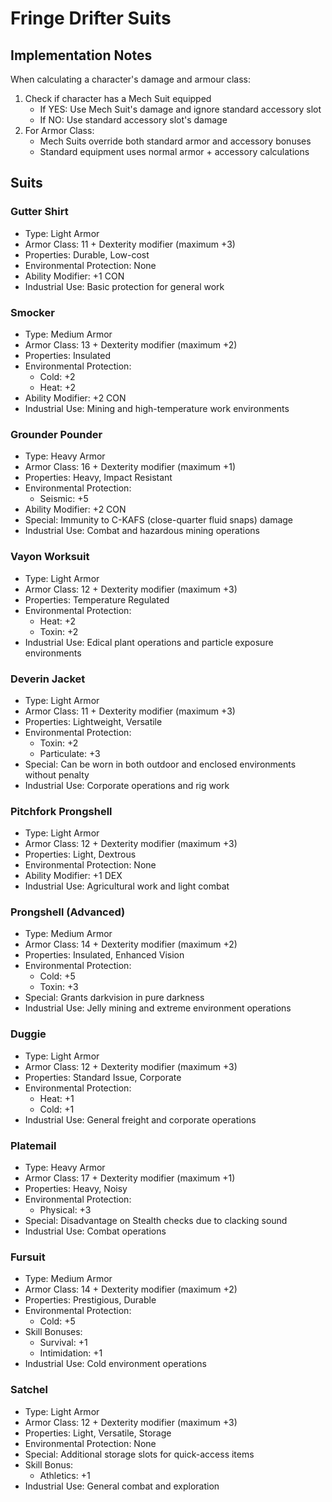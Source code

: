 # Fringe Drifter Suits

## Implementation Notes
When calculating a character's damage and armour class:
1. Check if character has a Mech Suit equipped
   - If YES: Use Mech Suit's damage and ignore standard accessory slot
   - If NO: Use standard accessory slot's damage
2. For Armor Class:
   - Mech Suits override both standard armor and accessory bonuses
   - Standard equipment uses normal armor + accessory calculations

## Suits

### Gutter Shirt
- Type: Light Armor
- Armor Class: 11 + Dexterity modifier (maximum +3)
- Properties: Durable, Low-cost
- Environmental Protection: None
- Ability Modifier: +1 CON
- Industrial Use: Basic protection for general work

### Smocker
- Type: Medium Armor
- Armor Class: 13 + Dexterity modifier (maximum +2)
- Properties: Insulated
- Environmental Protection: 
  - Cold: +2
  - Heat: +2
- Ability Modifier: +2 CON
- Industrial Use: Mining and high-temperature work environments

### Grounder Pounder
- Type: Heavy Armor
- Armor Class: 16 + Dexterity modifier (maximum +1)
- Properties: Heavy, Impact Resistant
- Environmental Protection:
  - Seismic: +5
- Ability Modifier: +2 CON
- Special: Immunity to C-KAFS (close-quarter fluid snaps) damage
- Industrial Use: Combat and hazardous mining operations

### Vayon Worksuit
- Type: Light Armor
- Armor Class: 12 + Dexterity modifier (maximum +3)
- Properties: Temperature Regulated
- Environmental Protection:
  - Heat: +2
  - Toxin: +2
- Industrial Use: Edical plant operations and particle exposure environments

### Deverin Jacket
- Type: Light Armor
- Armor Class: 11 + Dexterity modifier (maximum +3)
- Properties: Lightweight, Versatile
- Environmental Protection:
  - Toxin: +2
  - Particulate: +3
- Special: Can be worn in both outdoor and enclosed environments without penalty
- Industrial Use: Corporate operations and rig work

### Pitchfork Prongshell
- Type: Light Armor
- Armor Class: 12 + Dexterity modifier (maximum +3)
- Properties: Light, Dextrous
- Environmental Protection: None
- Ability Modifier: +1 DEX
- Industrial Use: Agricultural work and light combat

### Prongshell (Advanced)
- Type: Medium Armor
- Armor Class: 14 + Dexterity modifier (maximum +2)
- Properties: Insulated, Enhanced Vision
- Environmental Protection:
  - Cold: +5
  - Toxin: +3
- Special: Grants darkvision in pure darkness
- Industrial Use: Jelly mining and extreme environment operations

### Duggie
- Type: Light Armor
- Armor Class: 12 + Dexterity modifier (maximum +3)
- Properties: Standard Issue, Corporate
- Environmental Protection:
  - Heat: +1
  - Cold: +1
- Industrial Use: General freight and corporate operations

### Platemail
- Type: Heavy Armor
- Armor Class: 17 + Dexterity modifier (maximum +1)
- Properties: Heavy, Noisy
- Environmental Protection:
  - Physical: +3
- Special: Disadvantage on Stealth checks due to clacking sound
- Industrial Use: Combat operations

### Fursuit
- Type: Medium Armor
- Armor Class: 14 + Dexterity modifier (maximum +2)
- Properties: Prestigious, Durable
- Environmental Protection:
  - Cold: +5
- Skill Bonuses: 
  - Survival: +1
  - Intimidation: +1
- Industrial Use: Cold environment operations

### Satchel
- Type: Light Armor
- Armor Class: 12 + Dexterity modifier (maximum +3)
- Properties: Light, Versatile, Storage
- Environmental Protection: None
- Special: Additional storage slots for quick-access items
- Skill Bonus:
  - Athletics: +1
- Industrial Use: General combat and exploration
